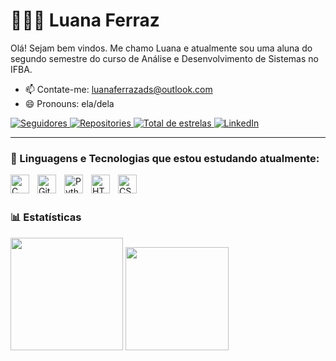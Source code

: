 # 👩🏻‍💻 Luana Ferraz

Olá! Sejam bem vindos. Me chamo Luana e atualmente sou uma aluna do segundo semestre do curso de Análise e Desenvolvimento de Sistemas no IFBA.
- 📫 Contate-me: luanaferrazads@outlook.com
- 😄 Pronouns: ela/dela


<p align="left">
  </a>
    <a href="https://github.com/luanaferrazads?tab=followers">
        <img 
            alt="Seguidores" 
            title="Me siga no GitHub" 
            src="https://custom-icon-badges.demolab.com/github/followers/luanaferrazads?color=5A189A&labelColor=7B2CBF&style=for-the-badge&logo=github&label=Seguidores&logoColor=white"
      />
  </a> 
    <a href="https://github.com/luanaferrazads?tab=repositories">
        <img 
            alt="Repositories" 
            title="Repositorios" 
            src="https://custom-icon-badges.demolab.com/github/stars/luanaferrazads?color=55960c&style=for-the-badge&labelColor=488207&logo=book&label=repositorios"
        />    
    </a> 
    <a href="https://github.com/luanaferrazads?tab=stars">
        <img 
            alt="Total de estrelas" 
            title="Total de estrelas GitHub" 
            src="https://custom-icon-badges.demolab.com/github/stars/luanaferrazads?color=F59E0B&style=for-the-badge&labelColor=FBBF24&logo=star&label=estrelas"
        />
    </a>
    <a href="https://www.linkedin.com/in/luana-ferraz-908787356/" target="_blank">
    <img 
        alt="LinkedIn" 
        title="Me conecte no LinkedIn" 
        src="https://custom-icon-badges.demolab.com/badge/LinkedIn-Perfil-0A66C2?style=for-the-badge&logo=In&logoColor=white&labelColor=004182"
       />
    </a>
</p>

---

### 🤖 Linguagens e Tecnologias que estou estudando atualmente:

<img 
    align="left" 
    alt="C" 
    title="C"
    width="30px" 
    style="padding-right: 10px;" 
    src="https://cdn.jsdelivr.net/gh/devicons/devicon@latest/icons/c/c-original.svg" 
/>
<img 
    align="left" 
    alt="Git" 
    title="Git"
    width="30px" 
    style="padding-right: 10px;" 
    src="https://cdn.jsdelivr.net/gh/devicons/devicon@latest/icons/git/git-original.svg" 
/>
<img 
    align="left" 
    alt="Python" 
    title="Python"
    width="30px" 
    style="padding-right: 10px;" 
    src="https://cdn.jsdelivr.net/gh/devicons/devicon@latest/icons/python/python-original.svg" 
/> 
<img 
    align="left" 
    alt="HTML"
    title="HTML" 
    width="30px" 
    style="padding-right: 10px;" 
    src="https://cdn.jsdelivr.net/gh/devicons/devicon@latest/icons/html5/html5-original.svg" 
/>
<img 
    align="left" 
    alt="CSS" 
    title="CSS"
    width="30px" 
    style="padding-right: 10px;" 
    src="https://cdn.jsdelivr.net/gh/devicons/devicon@latest/icons/css3/css3-original.svg" 
/>

<br/>
<br/>

### 📊 Estatísticas
<p>
<div align="left">

<div>
  <img height = "180em" src="https://github-readme-stats.vercel.app/api?username=luanaferrazads&show_icons=true&theme=tokyonight" />
  <img height = "165em" src="https://github-readme-stats.vercel.app/api/top-langs/?username=luanaferrazads&layout=compact&theme=tokyonight" />
<div>

<br>
</p>



